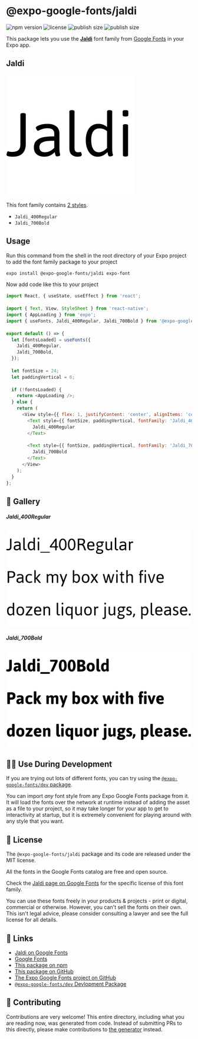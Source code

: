 # @expo-google-fonts/jaldi

![npm version](https://flat.badgen.net/npm/v/@expo-google-fonts/jaldi)
![license](https://flat.badgen.net/github/license/expo/google-fonts)
![publish size](https://flat.badgen.net/packagephobia/install/@expo-google-fonts/jaldi)
![publish size](https://flat.badgen.net/packagephobia/publish/@expo-google-fonts/jaldi)

This package lets you use the [**Jaldi**](https://fonts.google.com/specimen/Jaldi) font family from [Google Fonts](https://fonts.google.com/) in your Expo app.

## Jaldi

![Jaldi](./font-family.png)

This font family contains [2 styles](#-gallery).

- `Jaldi_400Regular`
- `Jaldi_700Bold`

## Usage

Run this command from the shell in the root directory of your Expo project to add the font family package to your project
```sh
expo install @expo-google-fonts/jaldi expo-font
```

Now add code like this to your project
```js
import React, { useState, useEffect } from 'react';

import { Text, View, StyleSheet } from 'react-native';
import { AppLoading } from 'expo';
import { useFonts, Jaldi_400Regular, Jaldi_700Bold } from '@expo-google-fonts/jaldi';

export default () => {
  let [fontsLoaded] = useFonts({
    Jaldi_400Regular,
    Jaldi_700Bold,
  });

  let fontSize = 24;
  let paddingVertical = 6;

  if (!fontsLoaded) {
    return <AppLoading />;
  } else {
    return (
      <View style={{ flex: 1, justifyContent: 'center', alignItems: 'center' }}>
        <Text style={{ fontSize, paddingVertical, fontFamily: 'Jaldi_400Regular' }}>
          Jaldi_400Regular
        </Text>

        <Text style={{ fontSize, paddingVertical, fontFamily: 'Jaldi_700Bold' }}>
          Jaldi_700Bold
        </Text>
      </View>
    );
  }
};

```

## 🔡 Gallery

##### Jaldi_400Regular
![Jaldi_400Regular](./Jaldi_400Regular.ttf.png)

##### Jaldi_700Bold
![Jaldi_700Bold](./Jaldi_700Bold.ttf.png)


## 👩‍💻 Use During Development

If you are trying out lots of different fonts, you can try using the [`@expo-google-fonts/dev` package](https://github.com/expo/google-fonts/tree/master/font-packages/dev#readme).

You can import *any* font style from any Expo Google Fonts package from it. It will load the fonts
over the network at runtime instead of adding the asset as a file to your project, so it may take longer
for your app to get to interactivity at startup, but it is extremely convenient
for playing around with any style that you want.

## 📖 License

The `@expo-google-fonts/jaldi` package and its code are released under the MIT license.

All the fonts in the Google Fonts catalog are free and open source.

Check the [Jaldi page on Google Fonts](https://fonts.google.com/specimen/Jaldi) for the specific license of this font family.

You can use these fonts freely in your products & projects - print or digital, commercial or otherwise. However, you can't sell the fonts on their own. This isn't legal advice, please consider consulting a lawyer and see the full license for all details.

## 🔗 Links

- [Jaldi on Google Fonts](https://fonts.google.com/specimen/Jaldi)
- [Google Fonts](https://fonts.google.com/)
- [This package on npm](https://www.npmjs.com/package/@expo-google-fonts/jaldi)
- [This package on GitHub](https://github.com/expo/google-fonts/tree/master/font-packages/jaldi)
- [The Expo Google Fonts project on GitHub](https://github.com/expo/google-fonts)
- [`@expo-google-fonts/dev` Devlopment Package](https://github.com/expo/google-fonts/tree/master/font-packages/dev)

## 🤝 Contributing

Contributions are very welcome! This entire directory, including what you are reading now, was generated from code. Instead of submitting PRs to this directly, please make contributions to [the generator](https://github.com/expo/google-fonts/tree/master/packages/generator) instead.
